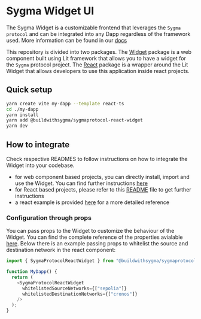 # Sygma Widget UI

The Sygma Widget is a customizable frontend that leverages the `Sygma protocol` and can be integrated into any Dapp regardless of the framework used. More information can be found in our [docs](https://docs.buildwithsygma.com/)

This repository is divided into two packages. The [Widget](./packages/widget/) package is a web component built using Lit framework that allows you to have a widget for the `Sygma` protocol project. The [React](./packages/react/) package is a wrapper around the Lit Widget that allows developers to use this application inside react projects.

## Quick setup

```bash
yarn create vite my-dapp --template react-ts
cd ./my-dapp
yarn install
yarn add @buildwithsygma/sygmaprotocol-react-widget
yarn dev
```

## How to integrate

Check respective READMES to follow instructions on how to integrate the Widget into your codebase. 

* for web component based projects, you can directly install, import and use the Widget. You can find further instructions [here](./packages/widget/README.md)
* for React based projects, please refer to this [README](./packages/react/README.md) file to get further instructions
* a react example is provided [here](/examples/react-widget-app/) for a more detailed reference

### Configuration through props

You can pass props to the Widget to customize the behaviour of the Widget. You can find the complete reference of the properties avialable [here](./packages/widget/src/widget.ts). Below there is an example passing props to whitelist the source and destination network in the react component:

```ts
import { SygmaProtocolReactWidget } from "@buildwithsygma/sygmaprotocol-react-widget";

function MyDapp() {
  return (
    <SygmaProtocolReactWidget
      whitelistedSourceNetworks={["sepolia"]}
      whitelistedDestinationNetworks={["cronos"]}
    />
  );
}
```